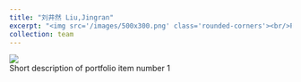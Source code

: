 ```yaml
---
title: "刘井然 Liu,Jingran"
excerpt: "<img src='/images/500x300.png' class='rounded-corners'><br/>PhD student"
collection: team
---
```

<img src='/images/500x300.png' class='rounded-corners'>
<br/>Short description of portfolio item number 1<br/>

